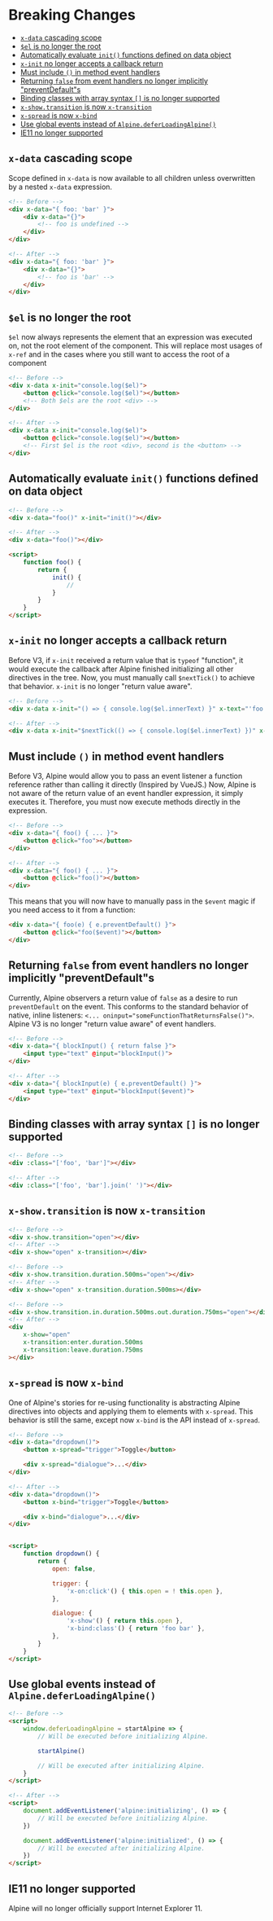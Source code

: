 # Breaking Changes
* [`x-data` cascading scope](#x-data-cascading-scope)
* [`$el` is no longer the root](#el-is-no-longer-the-root)
* [Automatically evaluate `init()` functions defined on data object](#automatically-evaluate-init-functions-defined-on-data-object)
* [`x-init` no longer accepts a callback return](#x-init-no-longer-accepts-a-callback-return)
* [Must include `()` in method event handlers](#must-include--in-method-event-handlers)
* [Returning `false` from event handlers no longer implicitly "preventDefault"s](#returning-false-from-event-handlers-no-longer-implicitly-preventdefaults)
* [Binding classes with array syntax `[]` is no longer supported](#binding-classes-with-array-syntax--is-no-longer-supported)
* [`x-show.transition` is now `x-transition`](#x-showtransition-is-now-x-transition)
* [`x-spread` is now `x-bind`](#x-spread-is-now-x-bind)
* [Use global events instead of `Alpine.deferLoadingAlpine()`](#use-global-events-instead-of-alpinedeferloadingalpine)
* [IE11 no longer supported](#ie11-no-longer-supported)

## `x-data` cascading scope

Scope defined in `x-data` is now available to all children unless overwritten by a nested `x-data` expression.

```html
<!-- Before -->
<div x-data="{ foo: 'bar' }">
    <div x-data="{}">
        <!-- foo is undefined -->
    </div>
</div>

<!-- After -->
<div x-data="{ foo: 'bar' }">
    <div x-data="{}">
        <!-- foo is 'bar' -->
    </div>
</div>
```

## `$el` is no longer the root

`$el` now always represents the element that an expression was executed on, not the root element of the component. This will replace most usages of `x-ref` and in the cases where you still want to access the root of a component

```html
<!-- Before -->
<div x-data x-init="console.log($el)">
    <button @click="console.log($el)"></button>
    <!-- Both $els are the root <div> -->
</div>

<!-- After -->
<div x-data x-init="console.log($el)">
    <button @click="console.log($el)"></button>
    <!-- First $el is the root <div>, second is the <button> -->
</div>
```

## Automatically evaluate `init()` functions defined on data object

```html
<!-- Before -->
<div x-data="foo()" x-init="init()"></div>

<!-- After -->
<div x-data="foo()"></div>

<script>
    function foo() {
        return {
            init() {
                //
            }
        }
    }
</script>
```

## `x-init` no longer accepts a callback return

Before V3, if `x-init` received a return value that is `typeof` "function", it would execute the callback after Alpine finished initializing all other directives in the tree. Now, you must manually call `$nextTick()` to achieve that behavior. `x-init` is no longer "return value aware".

```html
<!-- Before -->
<div x-data x-init="() => { console.log($el.innerText) }" x-text="'foo'"></div>

<!-- After -->
<div x-data x-init="$nextTick(() => { console.log($el.innerText) })" x-text="'foo'"></div>
```

## Must include `()` in method event handlers

Before V3, Alpine would allow you to pass an event listener a function reference rather than calling it directly (Inspired by VueJS.) Now, Alpine is not aware of the return value of an event handler expression, it simply executes it. Therefore, you must now execute methods directly in the expression.

```html
<!-- Before -->
<div x-data="{ foo() { ... }">
    <button @click="foo"></button>
</div>

<!-- After -->
<div x-data="{ foo() { ... }">
    <button @click="foo()"></button>
</div>
```

This means that you will now have to manually pass in the `$event` magic if you need access to it from a function:

```html
<div x-data="{ foo(e) { e.preventDefault() }">
    <button @click="foo($event)"></button>
</div>
```

## Returning `false` from event handlers no longer implicitly "preventDefault"s

Currently, Alpine observers a return value of `false` as a desire to run `preventDefault` on the event. This conforms to the standard behavior of native, inline listeners: `<... oninput="someFunctionThatReturnsFalse()">`. Alpine V3 is no longer "return value aware" of event handlers.

```html
<!-- Before -->
<div x-data="{ blockInput() { return false }">
    <input type="text" @input="blockInput()">
</div>

<!-- After -->
<div x-data="{ blockInput(e) { e.preventDefault() }">
    <input type="text" @input="blockInput($event)">
</div>
```

## Binding classes with array syntax `[]` is no longer supported

```html
<!-- Before -->
<div :class="['foo', 'bar']"></div>

<!-- After -->
<div :class="['foo', 'bar'].join(' ')"></div>
```

## `x-show.transition` is now `x-transition`

```html
<!-- Before -->
<div x-show.transition="open"></div>
<!-- After -->
<div x-show="open" x-transition></div>

<!-- Before -->
<div x-show.transition.duration.500ms="open"></div>
<!-- After -->
<div x-show="open" x-transition.duration.500ms></div>

<!-- Before -->
<div x-show.transition.in.duration.500ms.out.duration.750ms="open"></div>
<!-- After -->
<div
    x-show="open"
    x-transition:enter.duration.500ms
    x-transition:leave.duration.750ms
></div>
```

## `x-spread` is now `x-bind`

One of Alpine's stories for re-using functionality is abstracting Alpine directives into objects and applying them to elements with `x-spread`. This behavior is still the same, except now `x-bind` is the API instead of `x-spread`.

```html
<!-- Before -->
<div x-data="dropdown()">
    <button x-spread="trigger">Toggle</button>

    <div x-spread="dialogue">...</div>
</div>

<!-- After -->
<div x-data="dropdown()">
    <button x-bind="trigger">Toggle</button>

    <div x-bind="dialogue">...</div>
</div>


<script>
    function dropdown() {
        return {
            open: false,

            trigger: {
                'x-on:click'() { this.open = ! this.open },
            },

            dialogue: {
                'x-show'() { return this.open },
                'x-bind:class'() { return 'foo bar' },
            },
        }
    }
</script>
```

## Use global events instead of `Alpine.deferLoadingAlpine()`

```html
<!-- Before -->
<script>
    window.deferLoadingAlpine = startAlpine => {
        // Will be executed before initializing Alpine.

        startAlpine()

        // Will be executed after initializing Alpine.
    }
</script>

<!-- After -->
<script>
    document.addEventListener('alpine:initializing', () => {
        // Will be executed before initializing Alpine.
    })

    document.addEventListener('alpine:initialized', () => {
        // Will be executed after initializing Alpine.
    })
</script>
```

## IE11 no longer supported

Alpine will no longer officially support Internet Explorer 11.
